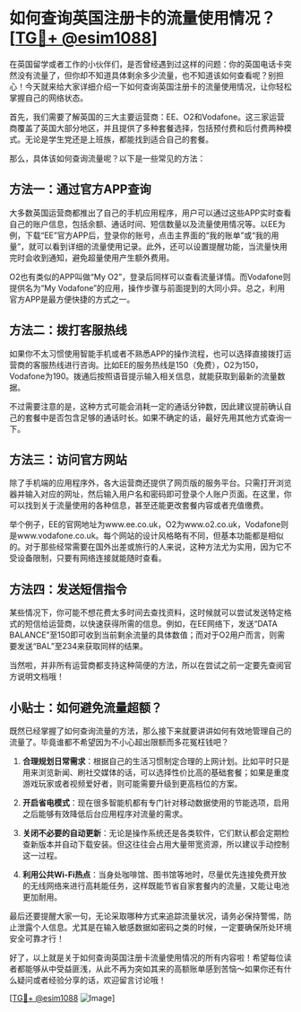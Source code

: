 # 如何查询英国注册卡的流量使用情况？[[TG💪+ @esim1088](https://t.me/s/esim1088)]

在英国留学或者工作的小伙伴们，是否曾经遇到过这样的问题：你的英国电话卡突然没有流量了，但你却不知道具体剩余多少流量，也不知道该如何查看呢？别担心！今天就来给大家详细介绍一下如何查询英国注册卡的流量使用情况，让你轻松掌握自己的网络状态。

首先，我们需要了解英国的三大主要运营商：EE、O2和Vodafone。这三家运营商覆盖了英国大部分地区，并且提供了多种套餐选择，包括预付费和后付费两种模式。无论是学生党还是上班族，都能找到适合自己的套餐。

那么，具体该如何查询流量呢？以下是一些常见的方法：

## 方法一：通过官方APP查询

大多数英国运营商都推出了自己的手机应用程序，用户可以通过这些APP实时查看自己的账户信息，包括余额、通话时间、短信数量以及流量使用情况等。以EE为例，下载“EE”官方APP后，登录你的账号，点击主界面的“我的账单”或“我的用量”，就可以看到详细的流量使用记录。此外，还可以设置提醒功能，当流量快用完时会收到通知，避免超量使用产生额外费用。

O2也有类似的APP叫做“My O2”，登录后同样可以查看流量详情。而Vodafone则提供名为“My Vodafone”的应用，操作步骤与前面提到的大同小异。总之，利用官方APP是最方便快捷的方式之一。

## 方法二：拨打客服热线

如果你不太习惯使用智能手机或者不熟悉APP的操作流程，也可以选择直接拨打运营商的客服热线进行咨询。比如EE的服务热线是150（免费），O2为150，Vodafone为190。拨通后按照语音提示输入相关信息，就能获取到最新的流量数据。

不过需要注意的是，这种方式可能会消耗一定的通话分钟数，因此建议提前确认自己的套餐中是否包含足够的通话时长。如果不确定的话，最好先用其他方式查询一下。

## 方法三：访问官方网站

除了手机端的应用程序外，各大运营商还提供了网页版的服务平台。只需打开浏览器并输入对应的网址，然后输入用户名和密码即可登录个人账户页面。在这里，你可以找到关于流量使用的各种信息，甚至还能更改套餐内容或者充值缴费。

举个例子，EE的官网地址为www.ee.co.uk，O2为www.o2.co.uk，Vodafone则是www.vodafone.co.uk。每个网站的设计风格略有不同，但基本功能都是相似的。对于那些经常需要在国外出差或旅行的人来说，这种方法尤为实用，因为它不受设备限制，只要有网络连接就能随时查看。

## 方法四：发送短信指令

某些情况下，你可能不想花费太多时间去查找资料，这时候就可以尝试发送特定格式的短信给运营商，以快速获得所需的信息。例如，在EE网络下，发送“DATA BALANCE”至150即可收到当前剩余流量的具体数值；而对于O2用户而言，则需要发送“BAL”至234来获取同样的结果。

当然啦，并非所有运营商都支持这种简便的方法，所以在尝试之前一定要先查阅官方说明文档哦！

## 小贴士：如何避免流量超额？

既然已经掌握了如何查询流量的方法，那么接下来就要讲讲如何有效地管理自己的流量了。毕竟谁都不希望因为不小心超出限额而多花冤枉钱吧？

1. **合理规划日常需求**：根据自己的生活习惯制定合理的上网计划。比如平时只是用来浏览新闻、刷社交媒体的话，可以选择性价比高的基础套餐；如果是重度游戏玩家或者视频爱好者，则可能需要升级到更高档位的方案。
   
2. **开启省电模式**：现在很多智能机都有专门针对移动数据使用的节能选项，启用之后能够有效降低后台应用程序对流量的需求。
   
3. **关闭不必要的自动更新**：无论是操作系统还是各类软件，它们默认都会定期检查新版本并自动下载安装。但这往往会占用大量带宽资源，所以建议手动控制这一过程。
   
4. **利用公共Wi-Fi热点**：当身处咖啡馆、图书馆等地时，尽量优先连接免费开放的无线网络来进行高耗能任务，这样既能节省自家套餐内的流量，又能让电池更加耐用。

最后还要提醒大家一句，无论采取哪种方式来追踪流量状况，请务必保持警惕，防止泄露个人信息。尤其是在输入敏感数据如密码之类的时候，一定要确保所处环境安全可靠才行！

好了，以上就是关于如何查询英国注册卡流量使用情况的所有内容啦！希望每位读者都能够从中受益匪浅，从此不再为突如其来的高额账单感到苦恼～如果你还有什么疑问或者经验分享的话，欢迎留言讨论哦！

[[TG💪+ @esim1088](https://t.me/s/esim1088) ![Image](https://i.postimg.cc/4NQfJmqS/Snipaste-2025-05-13-00-14-12.png)]